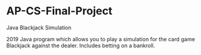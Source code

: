 # AP-CS-Final-Project
Java Blackjack Simulation

2019
Java program which allows you to play a simulation for the card game Blackjack against the dealer.
Includes betting on a bankroll.
